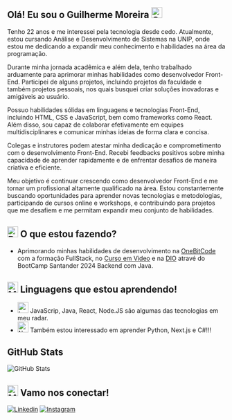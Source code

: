 ## Olá! Eu sou o Guilherme Moreira <img src="https://raw.githubusercontent.com/Tarikul-Islam-Anik/Animated-Fluent-Emojis/master/Emojis/Smilies/Grinning%20Face.png" alt="Grinning Face" width="25" height="25" />
Tenho 22 anos e me interessei pela tecnologia desde cedo. Atualmente, estou cursando Análise e Desenvolvimento de Sistemas na UNIP, onde estou me dedicando a expandir meu conhecimento e habilidades na área da programação.

Durante minha jornada acadêmica e além dela, tenho trabalhado arduamente para aprimorar minhas habilidades como desenvolvedor Front-End. Participei de alguns projetos, incluindo projetos da faculdade e também projetos pessoais, nos quais busquei criar soluções inovadoras e amigáveis ao usuário.

Possuo habilidades sólidas em linguagens e tecnologias Front-End, incluindo HTML, CSS e JavaScript, bem como frameworks como React. Além disso, sou capaz de colaborar efetivamente em equipes multidisciplinares e comunicar minhas ideias de forma clara e concisa.

Colegas e instrutores podem atestar minha dedicação e comprometimento com o desenvolvimento Front-End. Recebi feedbacks positivos sobre minha capacidade de aprender rapidamente e de enfrentar desafios de maneira criativa e eficiente.

Meu objetivo é continuar crescendo como desenvolvedor Front-End e me tornar um profissional altamente qualificado na área. Estou constantemente buscando oportunidades para aprender novas tecnologias e metodologias, participando de cursos online e workshops, e contribuindo para projetos que me desafiem e me permitam expandir meu conjunto de habilidades.

## <img src="https://raw.githubusercontent.com/Tarikul-Islam-Anik/Animated-Fluent-Emojis/master/Emojis/Objects/Books.png" alt="Books" width="25" height="25" /> O que estou fazendo?

- Aprimorando minhas habilidades de desenvolvimento na [OneBitCode](https://www.onebitcode.com/javascript?utm_campaign=OBC-C+|+E0-UNC+|+CAR+|+SCH+|+T1S-BRD+|+CPA+|+BR+|+2022-11-10+|+FULL+STACK+|+Branding&utm_content=onebitcode&utm_term=00+|+SCH+|+Keywords+|++Branding&&utm_medium=paid-traffic&utm_source=g&ltk_gcm=20978031545&ltk_gag=161130217591&ltk_gac=689155321426&ltk_gne=g&gad_source=1&gclid=CjwKCAjwxLKxBhA7EiwAXO0R0N1aInjiZ0iQ_Pca9uUJTr7j1OpujEOQ3XGTMJPmeRfsaZK5UTxfwhoCJSkQAvD_BwE) com a formação FullStack, no [Curso em Video](https://www.cursoemvideo.com/) e na [DIO](https://www.dio.me/) atravé do BootCamp Santander 2024 Backend com Java.

## <img src="https://raw.githubusercontent.com/Tarikul-Islam-Anik/Animated-Fluent-Emojis/master/Emojis/People/Man%20Technologist.png" alt="Man Technologist" width="25" height="25" />  Linguagens que estou aprendendo!

- <img src="https://raw.githubusercontent.com/Tarikul-Islam-Anik/Animated-Fluent-Emojis/master/Emojis/Objects/Laptop.png" alt="Laptop" width="25" height="25" /> JavaScrip, Java, React, Node.JS são algumas das tecnologias em meu radar.
- <img src="https://raw.githubusercontent.com/Tarikul-Islam-Anik/Animated-Fluent-Emojis/master/Emojis/Smilies/Nerd%20Face.png" alt="Nerd Face" width="25" height="25" /> Também estou interessado em aprender Python, Next.js e C#!!!

## GitHub Stats

![GitHub Stats](https://github-readme-stats.vercel.app/api?username=GuilhermeMoreiira&theme=transparent&bg_color=000&border_color=transparent&show_icons=true&icon_color=0077B5&title_color=0077B5&text_color=FFF&hide_title=true&hide=stars)

## <img src="https://raw.githubusercontent.com/Tarikul-Islam-Anik/Animated-Fluent-Emojis/master/Emojis/Objects/Mobile%20Phone%20with%20Arrow.png" alt="Mobile Phone with Arrow" width="25" height="25" /> Vamo nos conectar!

[![Linkedin](https://img.shields.io/badge/LinkedIn-0077B5?style=for-the-badge&logo=linkedin&logoColor=white)](https://www.linkedin.com/in/gsms-guilherme-moreira/)
[![Instagram](https://img.shields.io/badge/Instagram-E4405F?style=for-the-badge&logo=instagram&logoColor=white)](https://www.instagram.com/_firstcode/)